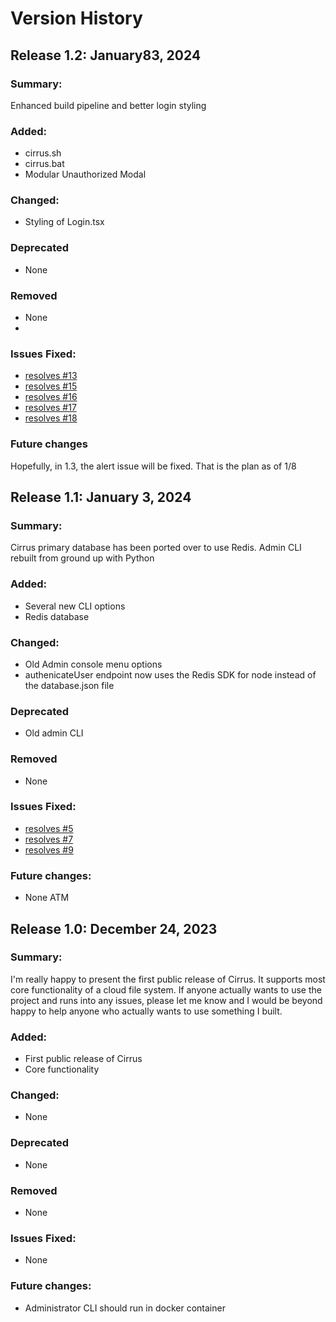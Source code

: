 # Version History 

## Release 1.2: January83, 2024

### Summary:
Enhanced build pipeline and better login styling

### Added:
- cirrus.sh
- cirrus.bat
- Modular Unauthorized Modal

### Changed:
- Styling of Login.tsx

### Deprecated
- None

### Removed
- None
- 
### Issues Fixed:
- [resolves #13](https://github.com/ReeseHatfield/Cirrus/issues/13)
- [resolves #15](https://github.com/ReeseHatfield/Cirrus/issues/15)
- [resolves #16](https://github.com/ReeseHatfield/Cirrus/issues/16)
- [resolves #17](https://github.com/ReeseHatfield/Cirrus/issues/17)
- [resolves #18](https://github.com/ReeseHatfield/Cirrus/issues/18)


### Future changes
Hopefully, in 1.3, the alert issue will be fixed. That is the plan as of 1/8


## Release 1.1: January 3, 2024

### Summary:
Cirrus primary database has been ported over to use Redis. Admin CLI rebuilt from ground up with Python

### Added:
- Several new CLI options
- Redis database

### Changed:
- Old Admin console menu options
- authenicateUser endpoint now uses the Redis SDK for node instead of the database.json file

### Deprecated
- Old admin CLI

### Removed
- None
### Issues Fixed:
- [resolves #5](https://github.com/ReeseHatfield/Cirrus/issues/5)
- [resolves #7](https://github.com/ReeseHatfield/Cirrus/issues/7)
- [resolves #9](https://github.com/ReeseHatfield/Cirrus/issues/9)

### Future changes:
- None ATM


## Release 1.0: December 24, 2023

### Summary:
I'm really happy to present the first public release of Cirrus. It supports most core functionality of a cloud file system. If anyone actually wants to use the project and runs into any issues, please let me know and I would be beyond happy to help anyone who actually wants to use something I built.

### Added:
- First public release of Cirrus
- Core functionality

### Changed:
- None

### Deprecated
- None

### Removed
- None

### Issues Fixed:
- None

### Future changes:
- Administrator CLI should run in docker container




